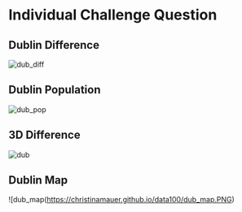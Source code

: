 # Individual Challenge Question

## Dublin Difference

![dub_diff](https://christinamauer.github.io/data100/dub_diff.png)

## Dublin Population

![dub_pop](https://christinamauer.github.io/data100/dub_pop.png)

## 3D Difference

![dub](https://christinamauer.github.io/data100/dub)

## Dublin Map

![dub_map(https://christinamauer.github.io/data100/dub_map.PNG)
